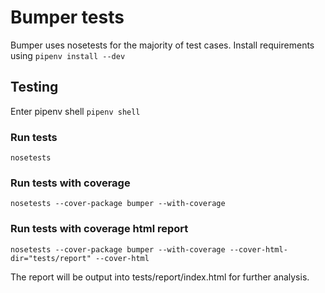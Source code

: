 # Bumper tests
Bumper uses nosetests for the majority of test cases.  Install requirements using `pipenv install --dev`

## Testing
Enter pipenv shell `pipenv shell`

### Run tests
`nosetests`

### Run tests with coverage
`nosetests --cover-package bumper --with-coverage`

### Run tests with coverage html report
`nosetests --cover-package bumper --with-coverage --cover-html-dir="tests/report" --cover-html`

The report will be output into tests/report/index.html for further analysis.